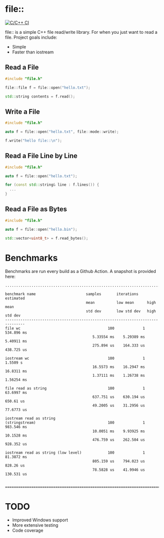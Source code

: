 # file::

[![C/C++ CI](https://github.com/cusiman7/file/actions/workflows/ci.yml/badge.svg)](https://github.com/cusiman7/file/actions/workflows/ci.yml)

file:: is a simple C++ file read/write library. For when you just want to read a file. Project goals include:

* Simple
* Faster than iostream

## Read a File

```c++
#include "file.h"

file::file f = file::open("hello.txt");

std::string contents = f.read();
```

## Write a File

```c++
#include "file.h"

auto f = file::open("hello.txt", file::mode::write);

f.write("hello file::\n");
```

## Read a File Line by Line

```c++
#include "file.h"

auto f = file::open("hello.txt");

for (const std::string& line : f.lines()) {
  ...
}
```

## Read a File as Bytes

```c++
#include "file.h"

auto f = file::open("hello.bin");

std::vector<uint8_t> = f.read_bytes();
```

# Benchmarks

Benchmarks are run every build as a Github Action. A snapshot is provided here:

```
...............................................................................

benchmark name                       samples       iterations    estimated
                                     mean          low mean      high mean
                                     std dev       low std dev   high std dev
-------------------------------------------------------------------------------
file wc                                        100             1    534.896 ms
                                        5.33554 ms    5.29389 ms    5.40911 ms
                                        275.894 us    164.333 us    438.725 us

iostream wc                                    100             1      1.5509 s
                                        16.5573 ms    16.2947 ms    16.8311 ms
                                        1.37111 ms    1.26738 ms    1.56254 ms

file read as string                            100             1    63.6997 ms
                                        637.751 us    630.194 us     650.61 us
                                        49.2005 us    31.2956 us    77.6773 us

iostream read as string
(stringstream)                                 100             1    983.546 ms
                                        10.0051 ms    9.93925 ms    10.1528 ms
                                        476.759 us    262.504 us    928.352 us

iostream read as string (low level)            100             1    81.3872 ms
                                        805.159 us    794.023 us     828.26 us
                                        78.5828 us    41.9946 us    130.531 us


===============================================================================
```

# TODO

* Improved Windows support
* More extensive testing
* Code coverage
